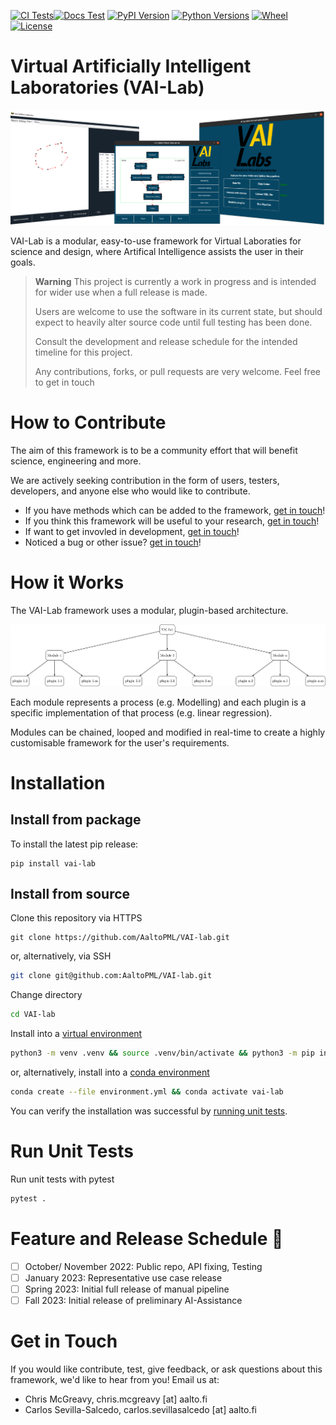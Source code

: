 
[![CI Tests](https://img.shields.io/github/actions/workflow/status/AaltoPML/VAI-Lab/pythonpackage.yml?branch=main&label=CI%20Test&logo=github)](https://github.com/AaltoPML/VAI-Lab/actions/workflows/documentation.yml)[![Docs Test](https://img.shields.io/github/actions/workflow/status/AaltoPML/VAI-Lab/documentation.yml?branch=main&label=Docs&logo=github)](https://github.com/AaltoPML/VAI-Lab/actions/workflows/documentation.yml)
[![PyPI Version](https://img.shields.io/pypi/v/vai-lab?color=blue)](https://pypi.org/project/vai-lab/) [![Python Versions](https://img.shields.io/pypi/pyversions/vai-lab?color=blue)](https://pypi.org/project/vai-lab/) [![Wheel](https://img.shields.io/pypi/wheel/vai-lab)](https://pypi.org/project/vai-lab/) [![License](https://img.shields.io/pypi/l/vai-lab)](https://pypi.org/project/vai-lab/)



# Virtual Artificially Intelligent Laboratories (VAI-Lab)

![VAILBANNER](https://raw.githubusercontent.com/AaltoPML/VAI-Lab/main/imgs/VAIL_banner_image.png)

VAI-Lab is a modular, easy-to-use framework for Virtual Laboraties for science and design, where Artifical Intelligence assists the user in their goals.

> **Warning**
> This project is currently a work in progress and is intended for wider use when a full release is made.
>
> Users are welcome to use the software in its current state, but should expect to heavily alter source code until full testing has been done.
>
> Consult the development and release schedule for the intended timeline for this project.
>
> Any contributions, forks, or pull requests are very welcome. Feel free to get in touch

# How to Contribute

The aim of this framework is to be a community effort that will benefit science, engineering and more.

We are actively seeking contribution in the form of users, testers, developers, and anyone else who would like to contribute.

 - If you have methods which can be added to the framework, [get in touch](https://github.com/AaltoPML/VAI-Lab#get-in-touch)!
 - If you think this framework will be useful to your research, [get in touch](https://github.com/AaltoPML/VAI-Lab#get-in-touch)!
 - If want to get invovled in development, [get in touch](https://github.com/AaltoPML/VAI-Lab#get-in-touch)!
 - Noticed a bug or other issue? [get in touch](https://github.com/AaltoPML/VAI-Lab#get-in-touch)!

# How it Works

The VAI-Lab framework uses a modular, plugin-based architecture.

![PLUGINDIAGRAM](https://raw.githubusercontent.com/AaltoPML/VAI-Lab/main/imgs/VAIL_plugin_diagram.png)

Each module represents a process (e.g. Modelling) and each plugin is a specific implementation of that process (e.g. linear regression).

Modules can be chained, looped and modified in real-time to create a highly customisable framework for the user's requirements.

# Installation

## Install from package

To install the latest pip release:

```
pip install vai-lab
```

## Install from source 

Clone this repository via HTTPS
```bash,
git clone https://github.com/AaltoPML/VAI-lab.git
```
or, alternatively, via SSH
```bash
git clone git@github.com:AaltoPML/VAI-lab.git
```
Change directory
```bash
cd VAI-lab
```
Install into a [virtual environment](https://docs.python.org/3/library/venv.html)
```bash
python3 -m venv .venv && source .venv/bin/activate && python3 -m pip install -U pip && python3 -m pip install .
```
or, alternatively, install into a [conda environment](https://conda.io/projects/conda/en/latest/user-guide/getting-started.html)
```bash
conda create --file environment.yml && conda activate vai-lab
```
You can verify the installation was successful by [running unit tests](#run-unit-tests).

# Run Unit Tests

Run unit tests with pytest
```bash
pytest .
```


# Feature and Release Schedule :calendar:

- [ ] October/ November 2022: Public repo, API fixing, Testing
- [ ] January 2023: Representative use case release
- [ ] Spring 2023: Initial full release of manual pipeline
- [ ] Fall 2023: Initial release of preliminary AI-Assistance

# Get in Touch
If you would like contribute, test, give feedback, or ask questions about this framework, we'd like to hear from you!
Email us at:
- Chris McGreavy, chris.mcgreavy [at] aalto.fi
- Carlos Sevilla-Salcedo, carlos.sevillasalcedo [at] aalto.fi
